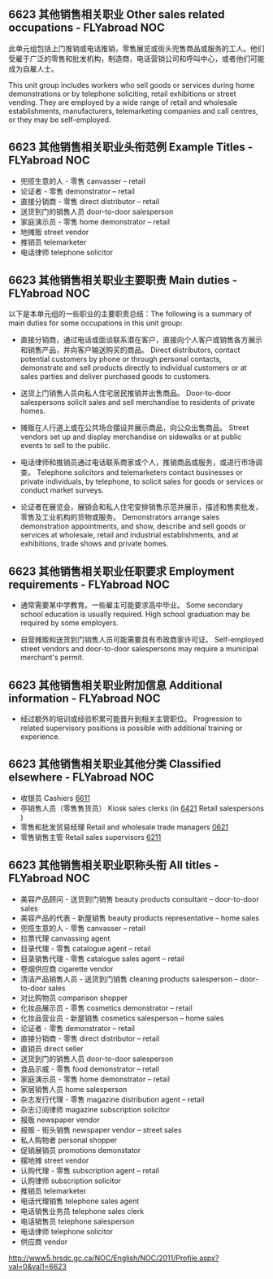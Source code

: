 ## 6623 其他销售相关职业 Other sales related occupations - FLYabroad NOC

此单元组包括上门推销或电话推销，零售展览或街头兜售商品或服务的工人。他们受雇于广泛的零售和批发机构，制造商，电话营销公司和呼叫中心，或者他们可能成为自雇人士。

This unit group includes workers who sell goods or services during home demonstrations or by telephone soliciting, retail exhibitions or street vending. They are employed by a wide range of retail and wholesale establishments, manufacturers, telemarketing companies and call centres, or they may be self-employed.

## 6623 其他销售相关职业头衔范例 Example Titles - FLYabroad NOC

* 兜揽生意的人 - 零售 canvasser – retail
* 论证者 - 零售 demonstrator – retail
* 直接分销商 - 零售 direct distributor – retail
* 送货到门的销售人员 door-to-door salesperson
* 家庭演示员 - 零售 home demonstrator – retail
* 地摊贩 street vendor
* 推销员 telemarketer
* 电话律师 telephone solicitor

## 6623 其他销售相关职业主要职责 Main duties - FLYabroad NOC

以下是本单元组的一些职业的主要职责总结：The following is a summary of main duties for some occupations in this unit group:

* 直接分销商，通过电话或面谈联系潜在客户，直接向个人客户或销售各方展示和销售产品，并向客户输送购买的商品。
Direct distributors, contact potential customers by phone or through personal contacts, demonstrate and sell products directly to individual customers or at sales parties and deliver purchased goods to customers.

* 送货上门销售人员向私人住宅居民推销并出售商品。
Door-to-door salespersons solicit sales and sell merchandise to residents of private homes.

* 摊贩在人行道上或在公共场合摆设并展示商品，向公众出售商品。
Street vendors set up and display merchandise on sidewalks or at public events to sell to the public.

* 电话律师和推销员通过电话联系商家或个人，推销商品或服务，或进行市场调查。
Telephone solicitors and telemarketers contact businesses or private individuals, by telephone, to solicit sales for goods or services or conduct market surveys.

* 论证者在展览会，展销会和私人住宅安排销售示范并展示，描述和售卖批发，零售及工业机构的货物或服务。
Demonstrators arrange sales demonstration appointments, and show, describe and sell goods or services at wholesale, retail and industrial establishments, and at exhibitions, trade shows and private homes.

## 6623 其他销售相关职业任职要求 Employment requirements - FLYabroad NOC

* 通常需要某中学教育。一些雇主可能要求高中毕业。
Some secondary school education is usually required. High school graduation may be required by some employers.

* 自营摊贩和送货到门销售人员可能需要具有市政商家许可证。
Self-employed street vendors and door-to-door salespersons may require a municipal merchant's permit.

## 6623 其他销售相关职业附加信息 Additional information - FLYabroad NOC

* 经过额外的培训或经验积累可能晋升到相关主管职位。
Progression to related supervisory positions is possible with additional training or experience.

## 6623 其他销售相关职业其他分类 Classified elsewhere - FLYabroad NOC

* 收银员 Cashiers [6611](6611)
* 亭销售人员（零售售货员） Kiosk sales clerks (in [6421](6421) Retail salespersons )
* 零售和批发贸易经理 Retail and wholesale trade managers [0621](0621)
* 零售销售主管 Retail sales supervisors [6211](6211)

## 6623 其他销售相关职业职称头衔 All titles - FLYabroad NOC

* 美容产品顾问 - 送货到门销售 beauty products consultant – door-to-door sales
* 美容产品的代表 - 新屋销售 beauty products representative – home sales
* 兜揽生意的人 - 零售 canvasser – retail
* 拉票代理 canvassing agent
* 目录代理 - 零售 catalogue agent – retail
* 目录销售代理 - 零售 catalogue sales agent – retail
* 卷烟供应商 cigarette vendor
* 清洁产品销售人员 - 送货到门销售 cleaning products salesperson – door-to-door sales
* 对比购物员 comparison shopper
* 化妆品展示员 - 零售 cosmetics demonstrator – retail
* 化妆品营业员 - 新屋销售 cosmetics salesperson – home sales
* 论证者 - 零售 demonstrator – retail
* 直接分销商 - 零售 direct distributor – retail
* 直销员 direct seller
* 送货到门的销售人员 door-to-door salesperson
* 食品示威 - 零售 food demonstrator – retail
* 家庭演示员 - 零售 home demonstrator – retail
* 家居销售人员 home salesperson
* 杂志发行代理 - 零售 magazine distribution agent – retail
* 杂志订阅律师 magazine subscription solicitor
* 报贩 newspaper vendor
* 报贩 - 街头销售 newspaper vendor – street sales
* 私人购物者 personal shopper
* 促销展销员 promotions demonstator
* 摆地摊 street vendor
* 认购代理 - 零售 subscription agent – retail
* 认购律师 subscription solicitor
* 推销员 telemarketer
* 电话代理销售 telephone sales agent
* 电话销售业务员 telephone sales clerk
* 电话销售员 telephone salesperson
* 电话律师 telephone solicitor
* 供应商 vendor

http://www5.hrsdc.gc.ca/NOC/English/NOC/2011/Profile.aspx?val=0&val1=6623
